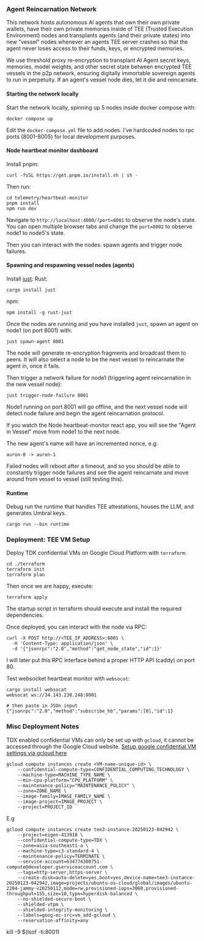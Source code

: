
### Agent Reincarnation Network

This network hosts autonomous AI agents that own their own private wallets, have their own private memories inside of TEE (Trusted Execution Environment) nodes and transplants agents (and their private states) into new "vessel" nodes whenever an agents TEE server crashes so that the agent never loses access to their funds, keys, or encrypted memories.

We use threshold proxy re-encryption to transplant AI Agent secret keys, memories, model weights, and other secret state between encrypted TEE vessels in the p2p network, ensuring digitally immortable sovereign agents to run in perpetuity. If an agent's vessel node dies, let it die and reincarnate.


#### Starting the network locally

Start the network locally, spinning up 5 nodes inside docker compose with:
```
docker compose up
```

Edit the `docker-compose.yml` file to add nodes.
I've hardcoded nodes to rpc ports (8001-8005) for local development purposes.

#### Node heartbeat monitor dashboard

Install pnpm:
```
curl -fsSL https://get.pnpm.io/install.sh | sh -
```

Then run:
```
cd telemetry/heartbeat-monitor
pnpm install
npm run dev
```

Navigate to `http://localhost:4000/?port=8001` to observe the node's state.
You can open multiple browser tabs and change the `port=8002` to observe node1 to node5's state.

Then you can interact with the nodes: spawn agents and trigger node failures.


#### Spawning and respawning vessel nodes (agents)
Install [just](https://github.com/casey/just):
Rust:
```
cargo install just
```
npm:
```
npm install -g rust-just
```

Once the nodes are running and you have installed `just`, spawn an agent on node1 (on port 8001) with:
```
just spawn-agent 8001
```
The node will generate re-encryption fragments and broadcast them to peers.
It will also select a node to be the next vessel to reincarnate the agent in, once it fails.

Then trigger a network failure for node1 (triggering agent reincarnation in the new vessel node):
```
just trigger-node-failure 8001
```

Node1 running on port 8001 will go offline, and the next vessel node will detect node failure and begin the agent reincarnation protocol.

If you watch the Node heartbeat-monitor react app, you will see the "Agent in Vessel" move from node1 to the next node.

The new agent's name will have an incremented nonce, e.g:
```
auron-0 -> auron-1
```

Failed nodes will reboot after a timeout, and so you should be able to constantly trigger node failures and see the agent reincarnate and move around from vessel to vessel (still testing this).



#### Runtime
Debug run the runtime that handles TEE attestations, houses the LLM, and generates Umbral keys.
```
cargo run --bin runtime
```



### Deployment: TEE VM Setup

Deploy TDK confidential VMs on Google Cloud Platform with `terraform`:
```
cd ./terraform
terraform init
terraform plan
```

Then once we are happy, execute:
```
terraform apply
```

The startup script in terraform should execute and install the required dependencies.

Once deployed, you can interact with the node via RPC:
```
curl -X POST http://<TEE_IP_ADDRESS>:8001 \
  -H 'Content-Type: application/json' \
  -d '{"jsonrpc":"2.0","method":"get_node_state","id":1}'
```

I will later put this RPC interface behind a proper HTTP API (caddy) on port 80.

Test websocket heartbeat monitor with `websocat`:
```
cargo install websocat
websocat ws://34.143.238.248:8001

# then paste in JSOn input
{"jsonrpc":"2.0","method":"subscribe_hb","params":[0],"id":1}
```



### Misc Deployment Notes

TDX enabled confidential VMs can only be set up with `gcloud`, it cannot be accessed through the Google Cloud website.
[Setup google confidential VM settings via gcloud here](https://cloud.google.com/confidential-computing/confidential-vm/docs/create-a-confidential-vm-instance#gcloud)

```
gcloud compute instances create <VM-name-unique-id> \
    --confidential-compute-type=CONFIDENTIAL_COMPUTING_TECHNOLOGY \
    --machine-type=MACHINE_TYPE_NAME \
    --min-cpu-platform="CPU_PLATFORM" \
    --maintenance-policy="MAINTENANCE_POLICY" \
    --zone=ZONE_NAME \
    --image-family=IMAGE_FAMILY_NAME \
    --image-project=IMAGE_PROJECT \
    --project=PROJECT_ID
```

E.g
```
gcloud compute instances create tee3-instance-20250123-042942 \
    --project=eigen-413918 \
    --confidential-compute-type=TDX \
    --zone=asia-southeast1-a \
    --machine-type=c3-standard-4 \
    --maintenance-policy=TERMINATE \
    --service-account=634774300751-compute@developer.gserviceaccount.com \
    --tags=http-server,https-server \
    --create-disk=auto-delete=yes,boot=yes,device-name=tee3-instance-20250123-042942,image=projects/ubuntu-os-cloud/global/images/ubuntu-2204-jammy-v20250112,mode=rw,provisioned-iops=3060,provisioned-throughput=155,size=10,type=hyperdisk-balanced \
    --no-shielded-secure-boot \
    --shielded-vtpm \
    --shielded-integrity-monitoring \
    --labels=goog-ec-src=vm_add-gcloud \
    --reservation-affinity=any
```


kill -9 $(lsof -ti:8001)
